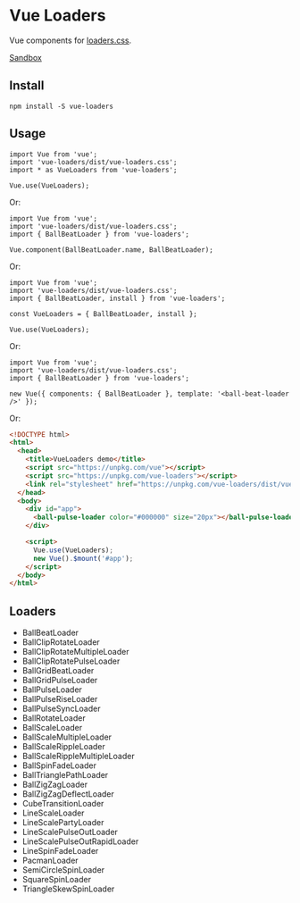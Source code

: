 # Vue Loaders

Vue components for [loaders.css](https://github.com/ConnorAtherton/loaders.css).

[Sandbox](http://hokid.github.com/vue-loaders?v=1)

## Install

```JS
npm install -S vue-loaders
```


## Usage

```JS
import Vue from 'vue';
import 'vue-loaders/dist/vue-loaders.css';
import * as VueLoaders from 'vue-loaders';

Vue.use(VueLoaders);

```

Or:

```JS
import Vue from 'vue';
import 'vue-loaders/dist/vue-loaders.css';
import { BallBeatLoader } from 'vue-loaders';

Vue.component(BallBeatLoader.name, BallBeatLoader);
```

Or:

```JS
import Vue from 'vue';
import 'vue-loaders/dist/vue-loaders.css';
import { BallBeatLoader, install } from 'vue-loaders';

const VueLoaders = { BallBeatLoader, install };

Vue.use(VueLoaders);
```

Or:

```JS
import Vue from 'vue';
import 'vue-loaders/dist/vue-loaders.css';
import { BallBeatLoader } from 'vue-loaders';

new Vue({ components: { BallBeatLoader }, template: '<ball-beat-loader />' });
```

Or:

```HTML
<!DOCTYPE html>
<html>
  <head>
    <title>VueLoaders demo</title>
    <script src="https://unpkg.com/vue"></script>
    <script src="https://unpkg.com/vue-loaders"></script>
    <link rel="stylesheet" href="https://unpkg.com/vue-loaders/dist/vue-loaders.css">
  </head>
  <body>
    <div id="app">
      <ball-pulse-loader color="#000000" size="20px"></ball-pulse-loader>
    </div>

    <script>
      Vue.use(VueLoaders);
      new Vue().$mount('#app');
    </script>
  </body>
</html>
```

## Loaders

 * BallBeatLoader
 * BallClipRotateLoader
 * BallClipRotateMultipleLoader
 * BallClipRotatePulseLoader
 * BallGridBeatLoader
 * BallGridPulseLoader
 * BallPulseLoader
 * BallPulseRiseLoader
 * BallPulseSyncLoader
 * BallRotateLoader
 * BallScaleLoader
 * BallScaleMultipleLoader
 * BallScaleRippleLoader
 * BallScaleRippleMultipleLoader
 * BallSpinFadeLoader
 * BallTrianglePathLoader
 * BallZigZagLoader
 * BallZigZagDeflectLoader
 * CubeTransitionLoader
 * LineScaleLoader
 * LineScalePartyLoader
 * LineScalePulseOutLoader
 * LineScalePulseOutRapidLoader
 * LineSpinFadeLoader
 * PacmanLoader
 * SemiCircleSpinLoader
 * SquareSpinLoader
 * TriangleSkewSpinLoader
